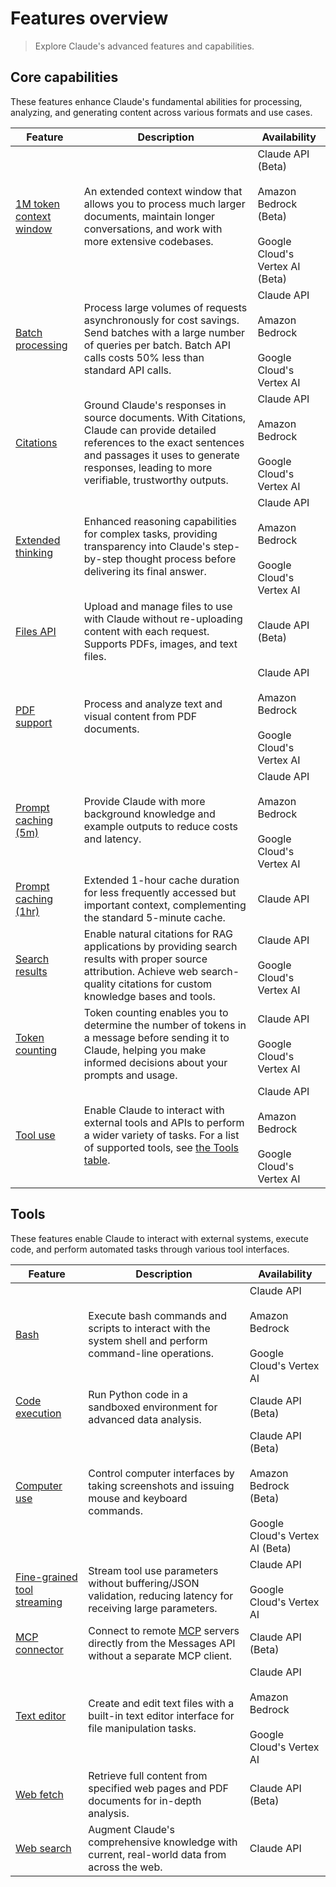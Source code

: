 # Features overview

> Explore Claude's advanced features and capabilities.

## Core capabilities

These features enhance Claude's fundamental abilities for processing, analyzing, and generating content across various formats and use cases.

| Feature                                                                                       | Description                                                                                                                                                                                                               | Availability                                                                                  |
| --------------------------------------------------------------------------------------------- | ------------------------------------------------------------------------------------------------------------------------------------------------------------------------------------------------------------------------- | --------------------------------------------------------------------------------------------- |
| [1M token context window](/en/docs/build-with-claude/context-windows#1m-token-context-window) | An extended context window that allows you to process much larger documents, maintain longer conversations, and work with more extensive codebases.                                                                       | Claude API (Beta)<br /><br />Amazon Bedrock (Beta)<br /><br />Google Cloud's Vertex AI (Beta) |
| [Batch processing](/en/docs/build-with-claude/batch-processing)                               | Process large volumes of requests asynchronously for cost savings. Send batches with a large number of queries per batch. Batch API calls costs 50% less than standard API calls.                                         | Claude API<br /><br />Amazon Bedrock<br /><br />Google Cloud's Vertex AI                      |
| [Citations](/en/docs/build-with-claude/citations)                                             | Ground Claude's responses in source documents. With Citations, Claude can provide detailed references to the exact sentences and passages it uses to generate responses, leading to more verifiable, trustworthy outputs. | Claude API<br /><br />Amazon Bedrock<br /><br />Google Cloud's Vertex AI                      |
| [Extended thinking](/en/docs/build-with-claude/extended-thinking)                             | Enhanced reasoning capabilities for complex tasks, providing transparency into Claude's step-by-step thought process before delivering its final answer.                                                                  | Claude API<br /><br />Amazon Bedrock<br /><br />Google Cloud's Vertex AI                      |
| [Files API](/en/docs/build-with-claude/files)                                                 | Upload and manage files to use with Claude without re-uploading content with each request. Supports PDFs, images, and text files.                                                                                         | Claude API (Beta)                                                                             |
| [PDF support](/en/docs/build-with-claude/pdf-support)                                         | Process and analyze text and visual content from PDF documents.                                                                                                                                                           | Claude API<br /><br />Amazon Bedrock<br /><br />Google Cloud's Vertex AI                      |
| [Prompt caching (5m)](/en/docs/build-with-claude/prompt-caching)                              | Provide Claude with more background knowledge and example outputs to reduce costs and latency.                                                                                                                            | Claude API<br /><br />Amazon Bedrock<br /><br />Google Cloud's Vertex AI                      |
| [Prompt caching (1hr)](/en/docs/build-with-claude/prompt-caching#1-hour-cache-duration)       | Extended 1-hour cache duration for less frequently accessed but important context, complementing the standard 5-minute cache.                                                                                             | Claude API                                                                                    |
| [Search results](/en/docs/build-with-claude/search-results)                                   | Enable natural citations for RAG applications by providing search results with proper source attribution. Achieve web search-quality citations for custom knowledge bases and tools.                                      | Claude API<br /><br />Google Cloud's Vertex AI                                                |
| [Token counting](/en/api/messages-count-tokens)                                               | Token counting enables you to determine the number of tokens in a message before sending it to Claude, helping you make informed decisions about your prompts and usage.                                                  | Claude API<br /><br />Google Cloud's Vertex AI                                                |
| [Tool use](/en/docs/agents-and-tools/tool-use/overview)                                       | Enable Claude to interact with external tools and APIs to perform a wider variety of tasks. For a list of supported tools, see [the Tools table](#tools).                                                                 | Claude API<br /><br />Amazon Bedrock<br /><br />Google Cloud's Vertex AI                      |

## Tools

These features enable Claude to interact with external systems, execute code, and perform automated tasks through various tool interfaces.

| Feature                                                                                       | Description                                                                                                                  | Availability                                                                                  |
| --------------------------------------------------------------------------------------------- | ---------------------------------------------------------------------------------------------------------------------------- | --------------------------------------------------------------------------------------------- |
| [Bash](/en/docs/agents-and-tools/tool-use/bash-tool)                                          | Execute bash commands and scripts to interact with the system shell and perform command-line operations.                     | Claude API<br /><br />Amazon Bedrock<br /><br />Google Cloud's Vertex AI                      |
| [Code execution](/en/docs/agents-and-tools/tool-use/code-execution-tool)                      | Run Python code in a sandboxed environment for advanced data analysis.                                                       | Claude API (Beta)                                                                             |
| [Computer use](/en/docs/agents-and-tools/tool-use/computer-use-tool)                          | Control computer interfaces by taking screenshots and issuing mouse and keyboard commands.                                   | Claude API (Beta)<br /><br />Amazon Bedrock (Beta)<br /><br />Google Cloud's Vertex AI (Beta) |
| [Fine-grained tool streaming](/en/docs/agents-and-tools/tool-use/fine-grained-tool-streaming) | Stream tool use parameters without buffering/JSON validation, reducing latency for receiving large parameters.               | Claude API<br /><br />Google Cloud's Vertex AI                                                |
| [MCP connector](/en/docs/agents-and-tools/mcp-connector)                                      | Connect to remote [MCP](/en/docs/agents-and-tools/mcp) servers directly from the Messages API without a separate MCP client. | Claude API (Beta)                                                                             |
| [Text editor](/en/docs/agents-and-tools/tool-use/text-editor-tool)                            | Create and edit text files with a built-in text editor interface for file manipulation tasks.                                | Claude API<br /><br />Amazon Bedrock<br /><br />Google Cloud's Vertex AI                      |
| [Web fetch](/en/docs/agents-and-tools/tool-use/web-fetch-tool)                                | Retrieve full content from specified web pages and PDF documents for in-depth analysis.                                      | Claude API (Beta)                                                                             |
| [Web search](/en/docs/agents-and-tools/tool-use/web-search-tool)                              | Augment Claude's comprehensive knowledge with current, real-world data from across the web.                                  | Claude API                                                                                    |
